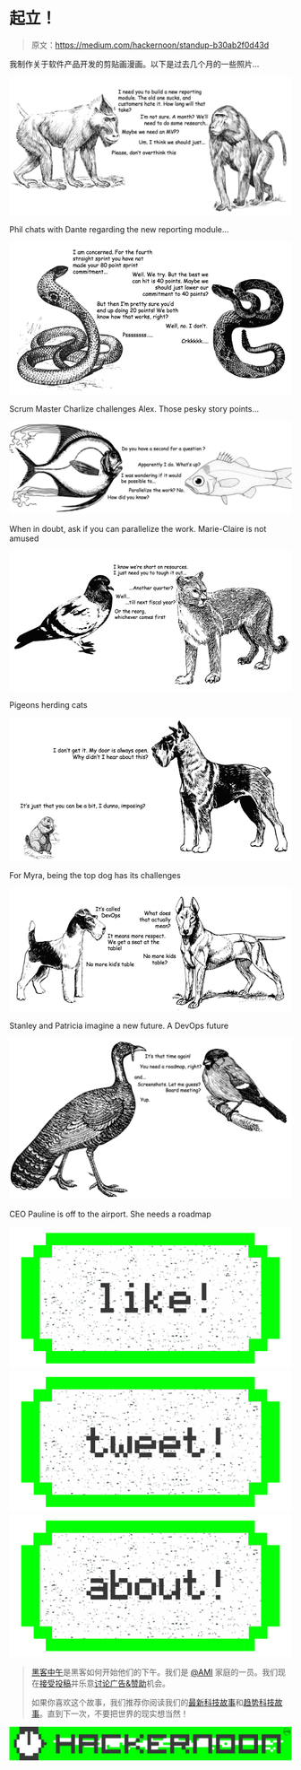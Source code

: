 # 起立！

> 原文：<https://medium.com/hackernoon/standup-b30ab2f0d43d>

我制作关于软件产品开发的剪贴画漫画。以下是过去几个月的一些照片…

![](img/cfae89e087eb40459a0e12a6d3697783.png)

Phil chats with Dante regarding the new reporting module…

![](img/f88f3d56d715db5b1f77bc1128ffe419.png)

Scrum Master Charlize challenges Alex. Those pesky story points…

![](img/0dabefb9b3396213e9e0b07d53b8849b.png)

When in doubt, ask if you can parallelize the work. Marie-Claire is not amused

![](img/aa4f4632adc852840b50400475d07261.png)

Pigeons herding cats

![](img/1d0854e17515997bfa08c8a588f23236.png)

For Myra, being the top dog has its challenges

![](img/d4c49a86beef99d88a7e0733ae065eee.png)

Stanley and Patricia imagine a new future. A DevOps future

![](img/a4a20e453b2ae17db1df8ee52024aff7.png)

CEO Pauline is off to the airport. She needs a roadmap

[![](img/50ef4044ecd4e250b5d50f368b775d38.png)](http://bit.ly/HackernoonFB)[![](img/979d9a46439d5aebbdcdca574e21dc81.png)](https://goo.gl/k7XYbx)[![](img/2930ba6bd2c12218fdbbf7e02c8746ff.png)](https://goo.gl/4ofytp)

> [黑客中午](http://bit.ly/Hackernoon)是黑客如何开始他们的下午。我们是 [@AMI](http://bit.ly/atAMIatAMI) 家庭的一员。我们现在[接受投稿](http://bit.ly/hackernoonsubmission)并乐意[讨论广告&赞助](mailto:partners@amipublications.com)机会。
> 
> 如果你喜欢这个故事，我们推荐你阅读我们的[最新科技故事](http://bit.ly/hackernoonlatestt)和[趋势科技故事](https://hackernoon.com/trending)。直到下一次，不要把世界的现实想当然！

![](img/be0ca55ba73a573dce11effb2ee80d56.png)
